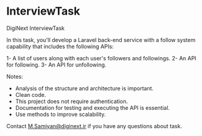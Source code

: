# InterviewTask
DigiNext InterviewTask

In this task, you'll develop a Laravel back-end service with a follow system capability that includes the following APIs:

1- A list of users along with each user's followers and followings.
2- An API for following.
3- An API for unfollowing.

Notes:
- Analysis of the structure and architecture is important.
- Clean code.
- This project does not require authentication.
- Documentation for testing and executing the API is essential.
- Use methods to improve scalability.


Contact M.Samiyan@diginext.ir if you have any questions about task.
